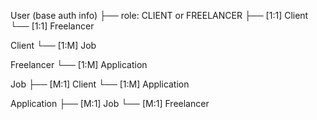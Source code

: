 User (base auth info)
 ├── role: CLIENT or FREELANCER
 ├── [1:1] Client
 └── [1:1] Freelancer

Client
 └── [1:M] Job

Freelancer
 └── [1:M] Application

Job
 ├── [M:1] Client
 └── [1:M] Application

Application
 ├── [M:1] Job
 └── [M:1] Freelancer

